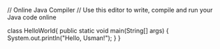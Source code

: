 // Online Java Compiler
// Use this editor to write, compile and run your Java code online

class HelloWorld{
    public static void main(String[] args) {
        System.out.println("Hello, Usman!");
    }
}
